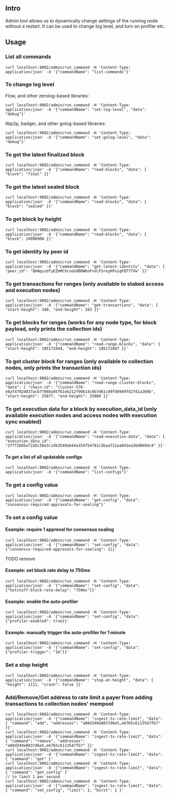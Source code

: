 ## Intro
Admin tool allows us to dynamically change settings of the running node without a restart. It can be used to change log level, and turn on profiler etc.

## Usage

### List all commands
```
curl localhost:9002/admin/run_command -H 'Content-Type: application/json' -d '{"commandName": "list-commands"}'
```

### To change log level
Flow, and other zerolog-based libraries:

```
curl localhost:9002/admin/run_command -H 'Content-Type: application/json' -d '{"commandName": "set-log-level", "data": "debug"}'
```

libp2p, badger, and other golog-based libraries:

```
curl localhost:9002/admin/run_command -H 'Content-Type: application/json' -d '{"commandName": "set-golog-level", "data": "debug"}'
```

### To get the latest finalized block
```
curl localhost:9002/admin/run_command -H 'Content-Type: application/json' -d '{"commandName": "read-blocks", "data": { "block": "final" }}'
```

### To get the latest sealed block
```
curl localhost:9002/admin/run_command -H 'Content-Type: application/json' -d '{"commandName": "read-blocks", "data": { "block": "sealed" }}'
```

### To get block by height
```
curl localhost:9002/admin/run_command -H 'Content-Type: application/json' -d '{"commandName": "read-blocks", "data": { "block": 24998900 }}'
```

### To get identity by peer id
```
curl localhost:9002/admin/run_command -H 'Content-Type: application/json' -d '{"commandName": "get-latest-identity", "data": { "peer_id": "QmNqszdfyEZmMCXcnoUdBDWboFvVLF5reyKPuiqFQT77Vw" }}'
```

### To get transactions for ranges (only available to staked access and execution nodes)
```
curl localhost:9002/admin/run_command -H 'Content-Type: application/json' -d '{"commandName": "get-transactions", "data": { "start-height": 340, "end-height": 343 }}'
```

### To get blocks for ranges (works for any node type, for block payload, only prints the collection ids)
```
curl localhost:9002/admin/run_command -H 'Content-Type: application/json' -d '{"commandName": "read-range-blocks", "data": { "start-height": 105172044, "end-height": 105172047 }}'
```

### To get cluster block for ranges (only available to collection nodes, only prints the transaction ids)

```
curl localhost:9002/admin/run_command -H 'Content-Type: application/json' -d '{"commandName": "read-range-cluster-blocks", "data": { "chain-id": "cluster-576-e8af4702d837acb77868a95f61eb212f90b14c6b7d61c89f48949fd27d1a269b", "start-height": 25077, "end-height": 25080 }}'
```

### To get execution data for a block by execution_data_id (only available execution nodes and access nodes with execution sync enabled)
```
curl localhost:9002/admin/run_command -H 'Content-Type: application/json' -d '{"commandName": "read-execution-data", "data": { "execution_data_id": "2fff2b05e7226c58e3c14b3549ab44a354754761c5baa721ea0d1ea26d069dc4" }}'
```

#### To get a list of all updatable configs
```
curl localhost:9002/admin/run_command -H 'Content-Type: application/json' -d '{"commandName": "list-configs"}'
```

### To get a config value
```
curl localhost:9002/admin/run_command -H 'Content-Type: application/json' -d '{"commandName": "get-config", "data": "consensus-required-approvals-for-sealing"}'
```

### To set a config value
#### Example: require 1 approval for consensus sealing
```
curl localhost:9002/admin/run_command -H 'Content-Type: application/json' -d '{"commandName": "set-config", "data": {"consensus-required-approvals-for-sealing": 1}}'
```
TODO remove
#### Example: set block rate delay to 750ms
```
curl localhost:9002/admin/run_command -H 'Content-Type: application/json' -d '{"commandName": "set-config", "data": {"hotstuff-block-rate-delay": "750ms"}}'
```
#### Example: enable the auto-profiler
```
curl localhost:9002/admin/run_command -H 'Content-Type: application/json' -d '{"commandName": "set-config", "data": {"profiler-enabled": true}}'
```
#### Example: manually trigger the auto-profiler for 1 minute
```
curl localhost:9002/admin/run_command -H 'Content-Type: application/json' -d '{"commandName": "set-config", "data": {"profiler-trigger": "1m"}}'
```

### Set a stop height
```
curl localhost:9002/admin/run_command -H 'Content-Type: application/json' -d '{"commandName": "stop-at-height", "data": { "height": 1111, "crash": false }}'
```

### Add/Remove/Get address to rate limit a payer from adding transactions to collection nodes' mempool
```
curl localhost:9002/admin/run_command -H 'Content-Type: application/json' -d '{"commandName": "ingest-tx-rate-limit", "data": { "command": "add", "addresses": "a08d349e8037d6e5,e6765c6113547fb7" }}'
curl localhost:9002/admin/run_command -H 'Content-Type: application/json' -d '{"commandName": "ingest-tx-rate-limit", "data": { "command": "remove", "addresses": "a08d349e8037d6e5,e6765c6113547fb7" }}'
curl localhost:9002/admin/run_command -H 'Content-Type: application/json' -d '{"commandName": "ingest-tx-rate-limit", "data": { "command": "get" }'
curl localhost:9002/admin/run_command -H 'Content-Type: application/json' -d '{"commandName": "ingest-tx-rate-limit", "data": { "command": "get_config" }'
// to limit 1 per second
curl localhost:9002/admin/run_command -H 'Content-Type: application/json' -d '{"commandName": "ingest-tx-rate-limit", "data": { "command": "set_config", "limit": 1, "burst": 1 }'
```
